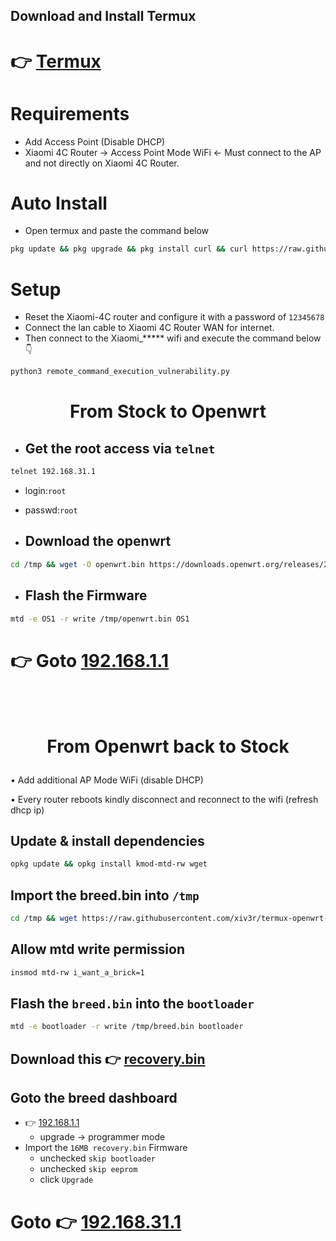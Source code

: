## Download and Install Termux

# 👉 [Termux](https://github.com/termux/termux-app/releases/download/v0.118.1/termux-app_v0.118.1+github-debug_universal.apk)

# Requirements
- Add Access Point (Disable DHCP)
- Xiaomi 4C Router -> Access Point Mode WiFi <- Must connect to the AP and not directly on Xiaomi 4C Router.

# Auto Install
- Open termux and paste the command below
```sh
pkg update && pkg upgrade && pkg install curl && curl https://raw.githubusercontent.com/xiv3r/termux-openwrt-invasion/refs/heads/main/openwrt-invasion.sh > openwrt-invasion.sh && sh openwrt-invasion.sh
```

# Setup
- Reset the Xiaomi-4C router and configure it with a password of `12345678`
- Connect the lan cable to Xiaomi 4C Router WAN for internet.
- Then connect to the Xiaomi_***** wifi and execute the command below 👇 

```sh
python3 remote_command_execution_vulnerability.py
```
# <h1 align="center"> From Stock to Openwrt </h1>
  
- ## Get the root access via `telnet`
```sh
telnet 192.168.31.1
```
- login:`root`
- passwd:`root`

- ## Download the openwrt
```sh
cd /tmp && wget -O openwrt.bin https://downloads.openwrt.org/releases/23.05.5/targets/ramips/mt76x8/openwrt-23.05.5-ramips-mt76x8-xiaomi_mi-router-4c-squashfs-sysupgrade.bin
```
- ## Flash the Firmware
```sh
mtd -e OS1 -r write /tmp/openwrt.bin OS1
```
# 👉 Goto [192.168.1.1](http://192.168.1.1)
<br><br>


# <p align="center"> From Openwrt back to Stock </p>

• Add additional AP Mode WiFi (disable DHCP)

• Every router reboots kindly disconnect and reconnect to the wifi (refresh dhcp ip)
<br>
## Update & install dependencies
```sh
opkg update && opkg install kmod-mtd-rw wget
```
## Import the breed.bin into `/tmp`
```sh
cd /tmp && wget https://raw.githubusercontent.com/xiv3r/termux-openwrt-invasion/refs/heads/main/breed.bin
```
## Allow mtd write permission
```sh
insmod mtd-rw i_want_a_brick=1
```
## Flash the `breed.bin` into the `bootloader`
```sh
mtd -e bootloader -r write /tmp/breed.bin bootloader
```
## Download this 👉 [recovery.bin](https://raw.githubusercontent.com/xiv3r/termux-openwrt-invasion/refs/heads/main/recovery.bin)

## Goto the breed dashboard
- 👉 [192.168.1.1](192.168.1.1)
  - upgrade -> programmer mode
- Import the `16MB recovery.bin` Firmware
  - unchecked `skip bootloader`
  - unchecked `skip eeprom`
  - click `Upgrade`
 
 # Goto 👉 [192.168.31.1](http://192.168.31.1)
